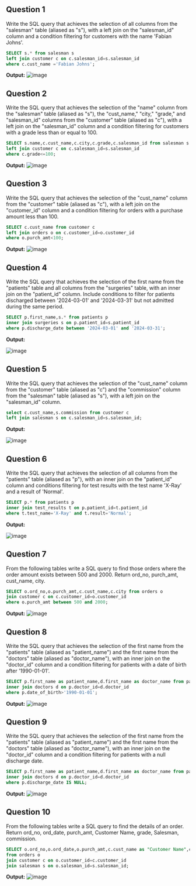 **Question 1**
--
Write the SQL query that achieves the selection of all columns from the "salesman" table (aliased as "s"), with a left join on the "salesman_id" column and a condition filtering for customers with the name 'Fabian Johns'.
```sql
SELECT s.* from salesman s 
left join customer c on c.salesman_id=s.salesman_id
where c.cust_name ='Fabian Johns';
```

**Output:**
![image](https://github.com/user-attachments/assets/ecab3803-ce5c-4a03-86bb-90523192ce59)


**Question 2**
---
Write the SQL query that achieves the selection of the "name" column from the "salesman" table (aliased as "s"), the "cust_name," "city," "grade," and "salesman_id" columns from the "customer" table (aliased as "c"), with a left join on the "salesman_id" column and a condition filtering for customers with a grade less than or equal to 100.
```sql
SELECT s.name,c.cust_name,c.city,c.grade,c.salesman_id from salesman s
left join customer c on c.salesman_id=s.salesman_id
where c.grade<=100;
```

**Output:**
![image](https://github.com/user-attachments/assets/5ff4c305-06be-49c3-b14b-64f93c6dda21)



**Question 3**
---
Write the SQL query that achieves the selection of the "cust_name" column from the "customer" table (aliased as "c"), with a left join on the "customer_id" column and a condition filtering for orders with a purchase amount less than 100.

```sql
SELECT c.cust_name from customer c
left join orders o on c.customer_id=o.customer_id
where o.purch_amt<100;
```

**Output:**
![image](https://github.com/user-attachments/assets/642817f5-9d74-434f-b052-fa3a9280fe2f)



**Question 4**
---
Write the SQL query that achieves the selection of the first name from the "patients" table and all columns from the "surgeries" table, with an inner join on the "patient_id" column. Include conditions to filter for patients discharged between '2024-03-01' and '2024-03-31' but not admitted during the same period.

```sql
SELECT p.first_name,s.* from patients p
inner join surgeries s on p.patient_id=s.patient_id
where p.discharge_date between '2024-03-01' and '2024-03-31';
```

**Output:**

![image](https://github.com/user-attachments/assets/e265873a-7246-4d62-8da5-5e42c31aeabc)


**Question 5**
---
Write the SQL query that achieves the selection of the "cust_name" column from the "customer" table (aliased as "c") and the "commission" column from the "salesman" table (aliased as "s"), with a left join on the "salesman_id" column.

```sql
select c.cust_name,s.commission from customer c
left join salesman s on c.salesman_id=s.salesman_id;
```

**Output:**

![image](https://github.com/user-attachments/assets/0e522200-790c-4ff8-9587-f0424ce07ddc)


**Question 6**
---
Write the SQL query that achieves the selection of all columns from the "patients" table (aliased as "p"), with an inner join on the "patient_id" column and conditions filtering for test results with the test name 'X-Ray' and a result of 'Normal'.

```sql
SELECT p.* from patients p
inner join test_results t on p.patient_id=t.patient_id
where t.test_name='X-Ray' and t.result='Normal';
```

**Output:**

![image](https://github.com/user-attachments/assets/d1d00087-777c-403c-ac2a-d36d17b0988f)


**Question 7**
---
From the following tables write a SQL query to find those orders where the order amount exists between 500 and 2000. Return ord_no, purch_amt, cust_name, city.

```sql
SELECT o.ord_no,o.purch_amt,c.cust_name,c.city from orders o
join customer c on c.customer_id=o.customer_id
where o.purch_amt between 500 and 2000;
```

**Output:**
![image](https://github.com/user-attachments/assets/6f8cb0a1-b756-4622-b6c0-02bc0cd82064)


**Question 8**
---
Write the SQL query that achieves the selection of the first name from the "patients" table (aliased as "patient_name") and the first name from the "doctors" table (aliased as "doctor_name"), with an inner join on the "doctor_id" column and a condition filtering for patients with a date of birth after '1990-01-01'.

```sql
SELECT p.first_name as patient_name,d.first_name as doctor_name from patients p
inner join doctors d on p.doctor_id=d.doctor_id
where p.date_of_birth>'1990-01-01';
```

**Output:**
![image](https://github.com/user-attachments/assets/8adab6de-560c-47ed-800c-09ab6a8db4e5)



**Question 9**
---
Write the SQL query that achieves the selection of the first name from the "patients" table (aliased as "patient_name") and the first name from the "doctors" table (aliased as "doctor_name"), with an inner join on the "doctor_id" column and a condition filtering for patients with a null discharge date.
```sql
SELECT p.first_name as patient_name,d.first_name as doctor_name from patients p
inner join doctors d on p.doctor_id=d.doctor_id
where p.discharge_date IS NULL;
```

**Output:**
![image](https://github.com/user-attachments/assets/db567179-a59e-4b49-b3f4-ec2d4a6455ce)


**Question 10**
---
From the following tables write a SQL query to find the details of an order. Return ord_no, ord_date, purch_amt, Customer Name, grade, Salesman, commission. 
```sql
SELECT o.ord_no,o.ord_date,o.purch_amt,c.cust_name as "Customer Name",c.grade,s.name as "Salesman",s.commission
from orders o
join customer c on o.customer_id=c.customer_id
join salesman s on o.salesman_id=s.salesman_id;
```

**Output:**
![image](https://github.com/user-attachments/assets/d31199f5-e4dd-4004-bedc-15f12aea82ef)

